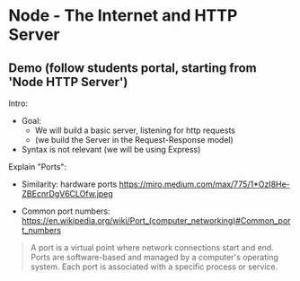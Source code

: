 
# Node - The Internet and HTTP Server


<!-- 

- Part 1: Skip all (we have already covered all this content) untill 'Why would I use a backend?'

- Part 2: demo (do not do codealong)

-->

## Demo (follow students portal, starting from 'Node HTTP Server')

Intro:
- Goal:
  - We will build a basic server, listening for http requests
  - (we build the Server in the Request-Response model)
- Syntax is not relevant (we will be using Express)
  <!-- @Luis: ask students NOT to codealong for this example  -->
  <!-- @Luis: ask students NOT to codealong for this example  -->


Explain "Ports":

- Similarity: hardware ports
  https://miro.medium.com/max/775/1*OzI8He-ZBEcnrDgV6CLOfw.jpeg

- Common port numbers:
  https://en.wikipedia.org/wiki/Port_(computer_networking)#Common_port_numbers

> A port is a virtual point where network connections start and end. 
> Ports are software-based and managed by a computer's operating system. 
> Each port is associated with a specific process or service.




